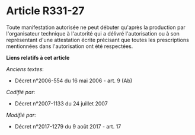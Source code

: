 # Article R331-27

Toute manifestation autorisée ne peut débuter qu'après la production par l'organisateur technique à l'autorité qui a délivré
l'autorisation ou à son représentant d'une attestation écrite précisant que toutes les prescriptions mentionnées dans
l'autorisation ont été respectées.

**Liens relatifs à cet article**

_Anciens textes_:

  - Décret n°2006-554 du 16 mai 2006 - art. 9 (Ab)

_Codifié par_:

  - Décret n°2007-1133 du 24 juillet 2007

_Modifié par_:

  - Décret n°2017-1279 du 9 août 2017 - art. 17
